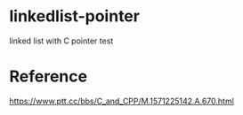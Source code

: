 # linkedlist-pointer
linked list with C pointer test

# Reference
https://www.ptt.cc/bbs/C_and_CPP/M.1571225142.A.670.html
